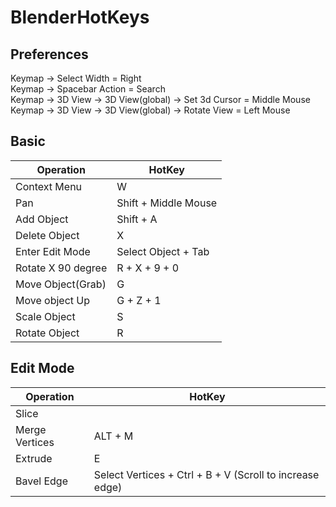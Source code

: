 # BlenderHotKeys

## Preferences
Keymap -> Select Width = Right  
Keymap -> Spacebar Action = Search  
Keymap -> 3D View -> 3D View(global) -> Set 3d Cursor = Middle Mouse  
Keymap -> 3D View -> 3D View(global) -> Rotate View = Left Mouse  


## Basic
| Operation  | HotKey |
| ------------- | ------------- |
| Context Menu | W |
| Pan  | Shift + Middle Mouse  |
| Add Object  | Shift + A  |
| Delete Object | X |
| Enter Edit Mode | Select Object + Tab |
| Rotate X 90 degree | R + X + 9 + 0 |
| Move Object(Grab) | G |
| Move object Up | G + Z + 1 |
| Scale Object | S |
| Rotate Object | R |


## Edit Mode
| Operation  | HotKey |
| ------------- | ------------- |
| Slice | |
| Merge Vertices | ALT + M |
| Extrude | E |
| Bavel Edge | Select Vertices + Ctrl + B + V (Scroll to increase edge) |


